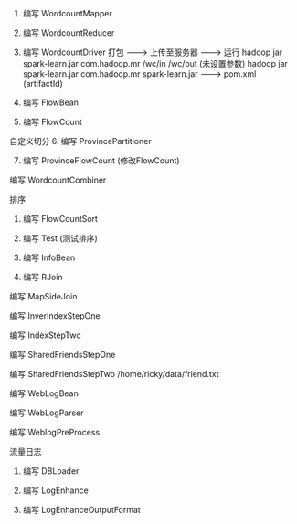1. 编写 WordcountMapper

2. 编写 WordcountReducer

3. 编写 WordcountDriver
打包 ---> 上传至服务器 ---> 运行
hadoop jar spark-learn.jar com.hadoop.mr /wc/in /wc/out (未设置参数)
hadoop jar spark-learn.jar com.hadoop.mr
spark-learn.jar ---> pom.xml (artifactId)

4. 编写 FlowBean

5. 编写 FlowCount

自定义切分
6. 编写 ProvincePartitioner

7. 编写 ProvinceFlowCount (修改FlowCount)

编写 WordcountCombiner

排序
1. 编写 FlowCountSort

2. 编写 Test (测试排序)

3. 编写 InfoBean

4. 编写 RJoin

编写 MapSideJoin


编写 InverIndexStepOne

编写 IndexStepTwo


编写 SharedFriendsStepOne

编写 SharedFriendsStepTwo
/home/ricky/data/friend.txt


编写 WebLogBean

编写 WebLogParser

编写 WeblogPreProcess


流量日志
1. 编写 DBLoader

2. 编写 LogEnhance

3. 编写 LogEnhanceOutputFormat